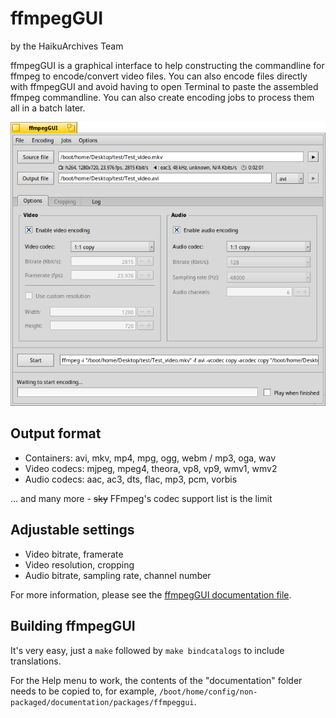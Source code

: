 # ffmpegGUI
by the HaikuArchives Team

ffmpegGUI is a graphical interface to help constructing the commandline for ffmpeg to encode/convert video files. You can also encode files directly with ffmpegGUI and avoid having to open Terminal to paste the assembled ffmpeg commandline. You can also create encoding jobs to process them all in a batch later.

![Screenshot of ffmpegGUI](/documentation/images/mainwindow.png?raw-true "The ffmpegGUI main window")

## Output format
* Containers: avi, mkv, mp4, mpg, ogg, webm / mp3, oga, wav
* Video codecs: mjpeg, mpeg4, theora, vp8, vp9, wmv1, wmv2
* Audio codecs: aac, ac3, dts, flac, mp3, pcm, vorbis

... and many more - ~~sky~~ FFmpeg's codec support list is the limit

## Adjustable settings
* Video bitrate, framerate
* Video resolution, cropping
* Audio bitrate, sampling rate, channel number

For more information, please see the [ffmpegGUI documentation file](http://htmlpreview.github.io/?https://github.com/HaikuArchives/ffmpegGUI/master/documentation/ReadMe.html).

## Building ffmpegGUI

It's very easy, just a ```make``` followed by ```make bindcatalogs``` to include translations.

For the Help menu to work, the contents of the "documentation" folder needs to be copied to, for example, ```/boot/home/config/non-packaged/documentation/packages/ffmpeggui```.
